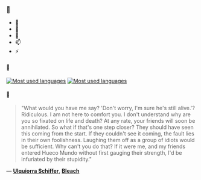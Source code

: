 ### 👋

- 🔭
- 🌱
- 💬
- 📫
- ⚡

#### 🧏

[![Most used languages](https://github-readme-stats-aynah.vercel.app/api/top-langs/?username=aynh&theme=solarized-dark&langs_count=6&layout=compact&hide_title=true)](https://github.com/anuraghazra/github-readme-stats#gh-dark-mode-only)
[![Most used languages](https://github-readme-stats-aynah.vercel.app/api/top-langs/?username=aynh&theme=solarized-light&langs_count=6&layout=compact&hide_title=true)](https://github.com/anuraghazra/github-readme-stats#gh-light-mode-only)

#### 💬

> "What would you have me say? 'Don't worry, I'm sure he's still alive.'? Ridiculous. I am not here to comfort you. I don't understand why are you so fixated on life and death? At any rate, your friends will soon be annihilated. So what if that's one step closer? They should have seen this coming from the start. If they couldn't see it coming, the fault lies in their own foolishness. Laughing them off as a group of idiots would be sufficient. Why can't you do that? If it were me, and my friends entered Hueco Mundo without first gauging their strength, I'd be infuriated by their stupidity."

&mdash; [**Ulquiorra Schiffer**](https://myanimelist.net/character.php?q=Ulquiorra%20Schiffer&cat=character), [**Bleach**](https://myanimelist.net/search/all?q=Bleach&cat=all)
